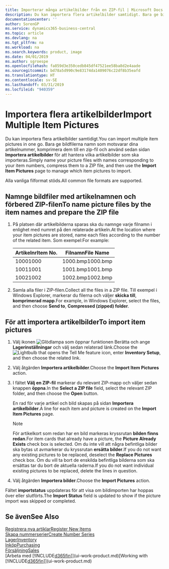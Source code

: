 ```yaml
---
title: Importerar många artikelbilder från en ZIP-fil | Microsoft Docs
description: Du kan importera flera artikelbilder samtidigt. Bara ge bildfilerna namn som motsvarar dina artikelnummer, komprimera dem till en zip-fil och använd sedan sidan Importera artikelbilder för att hantera vilka artikelbilder som ska importeras.
documentationcenter: ''
author: SorenGP
ms.service: dynamics365-business-central
ms.topic: article
ms.devlang: na
ms.tgt_pltfrm: na
ms.workload: na
ms.search.keywords: product, image
ms.date: 04/01/2019
ms.author: sgroespe
ms.openlocfilehash: fa859d3e350cedb845df47521ee58ba8d2e4aade
ms.sourcegitcommit: bd78a5d990c9e83174da1409076c22df8b35eafd
ms.translationtype: HT
ms.contentlocale: sv-SE
ms.lasthandoff: 03/31/2019
ms.locfileid: "940359"
---
```

# <a name="import-multiple-item-pictures"></a><span data-ttu-id="899cc-104">Importera flera artikelbilder</span><span class="sxs-lookup"><span data-stu-id="899cc-104">Import Multiple Item Pictures</span></span>
<span data-ttu-id="899cc-105">Du kan importera flera artikelbilder samtidigt.</span><span class="sxs-lookup"><span data-stu-id="899cc-105">You can import multiple item pictures in one go.</span></span> <span data-ttu-id="899cc-106">Bara ge bildfilerna namn som motsvarar dina artikelnummer, komprimera dem till en zip-fil och använd sedan sidan **Importera artikelbilder** för att hantera vilka artikelbilder som ska importeras.</span><span class="sxs-lookup"><span data-stu-id="899cc-106">Simply name your picture files with names corresponding to your item numbers, compress them to a ZIP file, and then use the **Import Item Pictures** page to manage which item pictures to import.</span></span>

<span data-ttu-id="899cc-107">Alla vanliga filformat stöds.</span><span class="sxs-lookup"><span data-stu-id="899cc-107">All common file formats are supported.</span></span>

## <a name="to-name-picture-files-by-the-item-names-and-prepare-the-zip-file"></a><span data-ttu-id="899cc-108">Namnge bildfiler med artikelnamnen och förbered ZIP-filen</span><span class="sxs-lookup"><span data-stu-id="899cc-108">To name picture files by the item names and prepare the ZIP file</span></span>
1. <span data-ttu-id="899cc-109">På platsen där artikelbilderna sparas ska du namnge varje filnamn i enlighet med numret på den relaterade artikeln.</span><span class="sxs-lookup"><span data-stu-id="899cc-109">At the location where your item pictures are stored, name each files according to the number of the related item.</span></span> <span data-ttu-id="899cc-110">Som exempel:</span><span class="sxs-lookup"><span data-stu-id="899cc-110">For example:</span></span>

    |<span data-ttu-id="899cc-111">Artikelnr</span><span class="sxs-lookup"><span data-stu-id="899cc-111">Item No.</span></span>|<span data-ttu-id="899cc-112">Filnamn</span><span class="sxs-lookup"><span data-stu-id="899cc-112">File Name</span></span>|
    |-|-|
    |<span data-ttu-id="899cc-113">1000</span><span class="sxs-lookup"><span data-stu-id="899cc-113">1000</span></span>|<span data-ttu-id="899cc-114">1000.bmp</span><span class="sxs-lookup"><span data-stu-id="899cc-114">1000.bmp</span></span>|
    |<span data-ttu-id="899cc-115">1001</span><span class="sxs-lookup"><span data-stu-id="899cc-115">1001</span></span>|<span data-ttu-id="899cc-116">1001.bmp</span><span class="sxs-lookup"><span data-stu-id="899cc-116">1001.bmp</span></span>|
    |<span data-ttu-id="899cc-117">1002</span><span class="sxs-lookup"><span data-stu-id="899cc-117">1002</span></span>|<span data-ttu-id="899cc-118">1002.bmp</span><span class="sxs-lookup"><span data-stu-id="899cc-118">1002.bmp</span></span>|

2. <span data-ttu-id="899cc-119">Samla alla filer i ZIP-filen.</span><span class="sxs-lookup"><span data-stu-id="899cc-119">Collect all the files in a ZIP file.</span></span> <span data-ttu-id="899cc-120">Till exempel i Windows Explorer, markerar du filerna och väljer **skicka till**, **komprimerad mapp**.</span><span class="sxs-lookup"><span data-stu-id="899cc-120">For example, in Windows Explorer, select the files, and then choose **Send to**, **Compressed (zipped) folder**.</span></span>     

## <a name="to-import-item-pictures"></a><span data-ttu-id="899cc-121">För att importera artikelbilder</span><span class="sxs-lookup"><span data-stu-id="899cc-121">To import item pictures</span></span>
1. <span data-ttu-id="899cc-122">Välj ikonen ![Glödlampa som öppnar funktionen Berätta](media/ui-search/search_small.png "Berätta vad du vill göra") och ange **Lagerinställningar** och välj sedan relaterad länk.</span><span class="sxs-lookup"><span data-stu-id="899cc-122">Choose the ![Lightbulb that opens the Tell Me feature](media/ui-search/search_small.png "Tell me what you want to do") icon, enter **Inventory Setup**, and then choose the related link.</span></span>
2. <span data-ttu-id="899cc-123">Välj åtgärden **Importera artikelbilder**.</span><span class="sxs-lookup"><span data-stu-id="899cc-123">Choose the **Import Item Pictures** action.</span></span>
3. <span data-ttu-id="899cc-124">I fältet **Välj en ZIP-fil** markerar du relevant ZIP-mapp och väljer sedan knappen **öppna**.</span><span class="sxs-lookup"><span data-stu-id="899cc-124">In the **Select a ZIP file** field, select the relevant ZIP folder, and then choose the **Open** button.</span></span>

    <span data-ttu-id="899cc-125">En rad för varje artikel och bild skapas på sidan **Importera artikelbilder**.</span><span class="sxs-lookup"><span data-stu-id="899cc-125">A line for each item and picture is created on the **Import Item Pictures** page.</span></span>

    > [!NOTE]
    > <span data-ttu-id="899cc-126">För artikelkort som redan har en bild markeras kryssrutan **bilden finns redan**.</span><span class="sxs-lookup"><span data-stu-id="899cc-126">For item cards that already have a picture, the **Picture Already Exists** check box is selected.</span></span> <span data-ttu-id="899cc-127">Om du inte vill att några befintliga bilder ska bytas ut avmarkerar du kryssrutan **ersätta bilder**.</span><span class="sxs-lookup"><span data-stu-id="899cc-127">If you do not want any existing pictures to be replaced, deselect the **Replace Pictures** check box.</span></span> <span data-ttu-id="899cc-128">Om du vill ta bort de enskilda befintliga bilderna som ska ersättas tar du bort de aktuella raderna.</span><span class="sxs-lookup"><span data-stu-id="899cc-128">If you do not want individual existing pictures to be replaced, delete the lines in question.</span></span>

3. <span data-ttu-id="899cc-129">Välj åtgärden **Importera bilder**.</span><span class="sxs-lookup"><span data-stu-id="899cc-129">Choose the **Import Pictures** action.</span></span>

<span data-ttu-id="899cc-130">Fältet **importstatus** uppdateras för att visa om bildimporten har hoppas över eller slutförts.</span><span class="sxs-lookup"><span data-stu-id="899cc-130">The **Import Status** field is updated to show if the picture import was skipped or completed.</span></span>       

## <a name="see-also"></a><span data-ttu-id="899cc-131">Se även</span><span class="sxs-lookup"><span data-stu-id="899cc-131">See Also</span></span>
[<span data-ttu-id="899cc-132">Registrera nya artiklar</span><span class="sxs-lookup"><span data-stu-id="899cc-132">Register New Items</span></span>](inventory-how-register-new-items.md)  
[<span data-ttu-id="899cc-133">Skapa nummerserier</span><span class="sxs-lookup"><span data-stu-id="899cc-133">Create Number Series</span></span>](ui-create-number-series.md)  
[<span data-ttu-id="899cc-134">Lager</span><span class="sxs-lookup"><span data-stu-id="899cc-134">Inventory</span></span>](inventory-manage-inventory.md)  
[<span data-ttu-id="899cc-135">Inköp</span><span class="sxs-lookup"><span data-stu-id="899cc-135">Purchasing</span></span>](purchasing-manage-purchasing.md)  
[<span data-ttu-id="899cc-136">Försäljning</span><span class="sxs-lookup"><span data-stu-id="899cc-136">Sales</span></span>](sales-manage-sales.md)  
<span data-ttu-id="899cc-137">[Arbeta med [!INCLUDE[d365fin](includes/d365fin_md.md)]](ui-work-product.md)</span><span class="sxs-lookup"><span data-stu-id="899cc-137">[Working with [!INCLUDE[d365fin](includes/d365fin_md.md)]](ui-work-product.md)</span></span>
